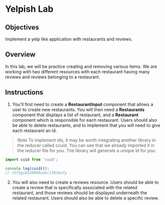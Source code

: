 # Yelpish Lab

## Objectives

Implement a yelp like application with restaurants and reviews.

## Overview

In this lab, we will be practice creating and removing various items. We are working with two different resources with each restaurant having many reviews and reviews belonging to a restaurant.

## Instructions

1. You'll first need to create a __RestaurantInput__ component that allows a user to create new restaurants. You will then need a __Restaurants__ component that displays a list of restaurant, and a __Restaurant__ component which is responsible for each restaurant. Users should also be able to delete restaurants, and to implement that you will need to give each restaurant an id.  

> Note To implement ids, it may be worth integrating another library in the reducer called ccuid. You can see that we already imported it in the reducer file for you.
The library will generate a unique id for you:

  ```javascript
  import cuid from 'cuid';

  console.log(cuid());
  // ch72gsb320000udocl363eofy
  ```

2. You will also need to create a reviews resource. Users should be able to create a review that is specifically associated with the related restaurant, and those reviews should be displayed underneath the related restaurant. Users should also be able to delete a specific review.  

